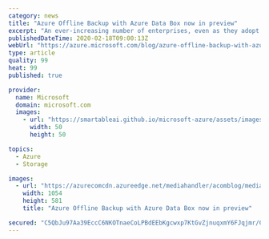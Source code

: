```yaml
---
category: news
title: "Azure Offline Backup with Azure Data Box now in preview"
excerpt: "An ever-increasing number of enterprises, even as they adopt a hybrid IT strategy, continue to retain mission-critical data on-premises and look towards the public cloud as an effective offsite for their backups. Azure Backup—Azure’s built-in data-protection solution, provides a simple, secure, and cost-effective"
publishedDateTime: 2020-02-18T09:00:13Z
webUrl: "https://azure.microsoft.com/blog/azure-offline-backup-with-azure-data-box-now-in-preview/"
type: article
quality: 99
heat: 99
published: true

provider:
  name: Microsoft
  domain: microsoft.com
  images:
    - url: "https://smartableai.github.io/microsoft-azure/assets/images/organizations/microsoft.com-50x50.jpg"
      width: 50
      height: 50

topics:
  - Azure
  - Storage

images:
  - url: "https://azurecomcdn.azureedge.net/mediahandler/acomblog/media/Default/blog/3480941d-7a91-4521-b196-d0bbab7c616b.png"
    width: 1054
    height: 581
    title: "Azure Offline Backup with Azure Data Box now in preview"

secured: "C5QbJu97Aa39EccC6NKOTnaeCoLPBdEEbKgcwxp7KtGvZjnuqxmY6FJqjmr/CAl0upzpxjsZvLOBAHcbM86tddhNytwPRzAxeUHY6U7iohcG7GOfFsfbghexv7fkxq7W1Rkbi4kREZHgLdkiXBTm7Zlz/gsZQLjp1sQ9mPpmYS+zOKcabHL+7qKiYxhqCGnR0tLH7p4LXKGbYWglf2jczSdywpl5A1BQPvkjjqR8Jk2N+/HcHFYp28t7MkMwkpcVVMu2eAOR9VE1exvzmTqjJSGeZB2bNU2AG5FeAyxvOINWqDWWrlkKwBGfFBlFh94W+8V1zIUxjz7/E8RXAgu30g==;aU4du6rAxgnAdrWluZT/Yw=="
---
```


